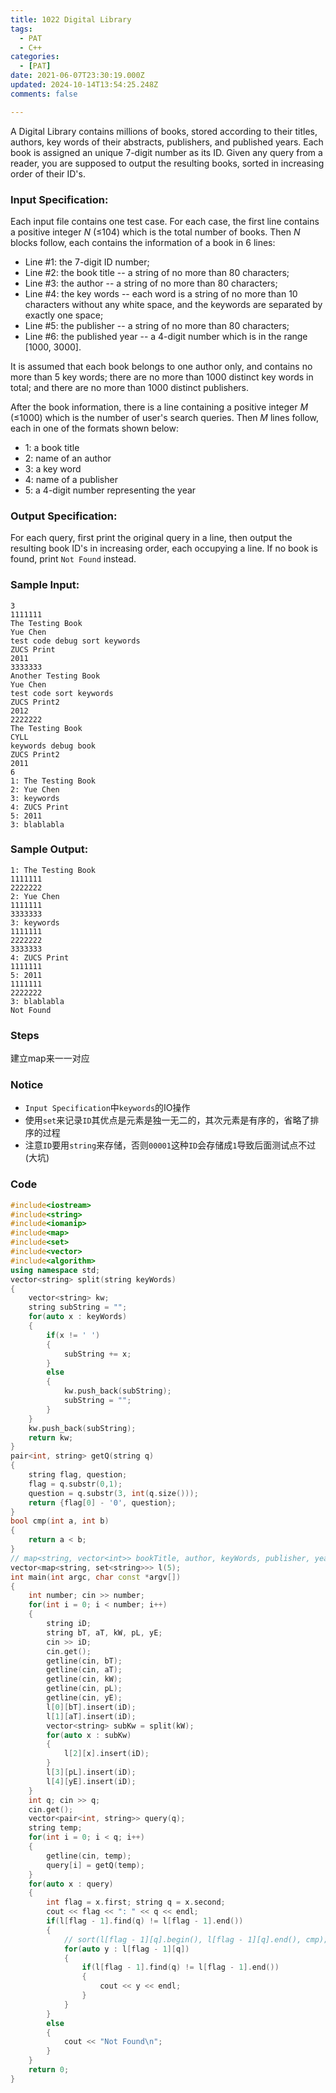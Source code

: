 ```yaml
---
title: 1022 Digital Library
tags:
  - PAT
  - C++
categories:
  - [PAT]
date: 2021-06-07T23:30:19.000Z
updated: 2024-10-14T13:54:25.248Z
comments: false

---
```

A Digital Library contains millions of books, stored according to their titles, authors, key words of their abstracts, publishers, and published years. Each book is assigned an unique 7-digit number as its ID. Given any query from a reader, you are supposed to output the resulting books, sorted in increasing order of their ID's.
<!--more-->
### Input Specification:

Each input file contains one test case. For each case, the first line contains a positive integer *N* (≤104) which is the total number of books. Then *N* blocks follow, each contains the information of a book in 6 lines:

- Line #1: the 7-digit ID number;
- Line #2: the book title -- a string of no more than 80 characters;
- Line #3: the author -- a string of no more than 80 characters;
- Line #4: the key words -- each word is a string of no more than 10 characters without any white space, and the keywords are separated by exactly one space;
- Line #5: the publisher -- a string of no more than 80 characters;
- Line #6: the published year -- a 4-digit number which is in the range [1000, 3000].

It is assumed that each book belongs to one author only, and contains no more than 5 key words; there are no more than 1000 distinct key words in total; and there are no more than 1000 distinct publishers.

After the book information, there is a line containing a positive integer *M* (≤1000) which is the number of user's search queries. Then *M* lines follow, each in one of the formats shown below:

- 1: a book title
- 2: name of an author
- 3: a key word
- 4: name of a publisher
- 5: a 4-digit number representing the year

### Output Specification:

For each query, first print the original query in a line, then output the resulting book ID's in increasing order, each occupying a line. If no book is found, print `Not Found` instead.

### Sample Input:

```shell
3
1111111
The Testing Book
Yue Chen
test code debug sort keywords
ZUCS Print
2011
3333333
Another Testing Book
Yue Chen
test code sort keywords
ZUCS Print2
2012
2222222
The Testing Book
CYLL
keywords debug book
ZUCS Print2
2011
6
1: The Testing Book
2: Yue Chen
3: keywords
4: ZUCS Print
5: 2011
3: blablabla
```

### Sample Output:

```shell
1: The Testing Book
1111111
2222222
2: Yue Chen
1111111
3333333
3: keywords
1111111
2222222
3333333
4: ZUCS Print
1111111
5: 2011
1111111
2222222
3: blablabla
Not Found
```

### Steps

建立map来一一对应

### Notice

+ `Input Specification`中`keywords`的IO操作
+ 使用`set`来记录`ID`其优点是元素是独一无二的，其次元素是有序的，省略了排序的过程
+ 注意`ID`要用`string`来存储，否则`00001`这种`ID`会存储成`1`导致后面测试点不过(大坑)

### Code

```c++
#include<iostream>
#include<string>
#include<iomanip>
#include<map>
#include<set>
#include<vector>
#include<algorithm>
using namespace std;
vector<string> split(string keyWords)
{
    vector<string> kw;
    string subString = "";
    for(auto x : keyWords)
    {
        if(x != ' ')
        {
            subString += x;
        }
        else
        {
            kw.push_back(subString);
            subString = "";
        }
    }
    kw.push_back(subString);
    return kw;
}
pair<int, string> getQ(string q)
{
    string flag, question;
    flag = q.substr(0,1);
    question = q.substr(3, int(q.size()));
    return {flag[0] - '0', question};
}
bool cmp(int a, int b)
{
    return a < b;
}
// map<string, vector<int>> bookTitle, author, keyWords, publisher, year;
vector<map<string, set<string>>> l(5);
int main(int argc, char const *argv[])
{
    int number; cin >> number;
    for(int i = 0; i < number; i++)
    {
        string iD;
        string bT, aT, kW, pL, yE;
        cin >> iD;
        cin.get();
        getline(cin, bT);
        getline(cin, aT);
        getline(cin, kW);
        getline(cin, pL);
        getline(cin, yE);
        l[0][bT].insert(iD);
        l[1][aT].insert(iD);
        vector<string> subKw = split(kW);
        for(auto x : subKw)
        {
            l[2][x].insert(iD);
        }
        l[3][pL].insert(iD);
        l[4][yE].insert(iD);
    }
    int q; cin >> q;
    cin.get();
    vector<pair<int, string>> query(q);
    string temp;
    for(int i = 0; i < q; i++)
    {
        getline(cin, temp);
        query[i] = getQ(temp);
    }
    for(auto x : query)
    {
        int flag = x.first; string q = x.second;
        cout << flag << ": " << q << endl;
        if(l[flag - 1].find(q) != l[flag - 1].end())
        {
            // sort(l[flag - 1][q].begin(), l[flag - 1][q].end(), cmp);
            for(auto y : l[flag - 1][q])
            {
                if(l[flag - 1].find(q) != l[flag - 1].end())
                {
                    cout << y << endl;
                }  
            }
        }
        else
        {
            cout << "Not Found\n";
        }  
    }
    return 0;
}
```